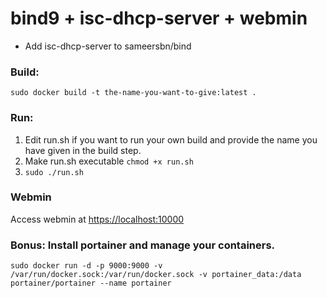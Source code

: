 # bind9 + isc-dhcp-server + webmin


* Add isc-dhcp-server to sameersbn/bind


### Build:

```sudo docker build -t the-name-you-want-to-give:latest .```
### Run:
1. Edit run.sh if you want to run your own build and provide the name you have given in the build step.
2. Make run.sh executable ```chmod +x run.sh```
3. ```sudo ./run.sh```

### Webmin
Access webmin at [https://localhost:10000](https://localhost:10000)
### Bonus: Install portainer and manage your containers.
```sudo docker run -d -p 9000:9000 -v /var/run/docker.sock:/var/run/docker.sock -v portainer_data:/data portainer/portainer --name portainer```
